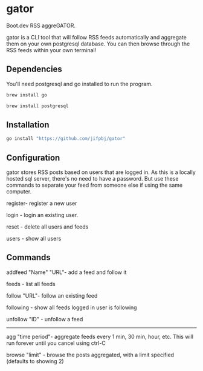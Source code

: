 # gator

Boot.dev RSS aggreGATOR.

gator is a CLI tool that will follow RSS feeds automatically and aggregate them on your own postgresql database. You can then browse through the RSS feeds within your own terminal!

## Dependencies

You'll need postgresql and go installed to run the program.

```bash
brew install go
```

```bash
brew install postgresql
```

## Installation

```bash
go install "https://github.com/jifpbj/gator"
```

## Configuration

gator stores RSS posts based on users that are logged in. As this is a locally hosted sql server, there's no need to have a password. But use these commands to separate your feed from someone else if using the same computer.

register- register a new user

login - login an existing user.

reset - delete all users and feeds

users - show all users

## Commands

addfeed "Name" "URL"- add a feed and follow it

feeds - list all feeds

follow "URL"- follow an existing feed

following - show all feeds logged in user is following

unfollow "ID" - unfollow a feed

---

agg "time period"- aggregate feeds every 1 min, 30 min, hour, etc. This will run forever until you cancel using ctrl-C

browse "limit" - browse the posts aggregated, with a limit specified (defaults to showing 2)
